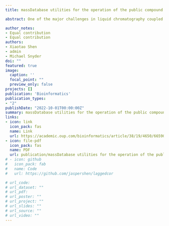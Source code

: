 ```yaml
---
title: massDatabase utilities for the operation of the public compound and pathway database

abstract: One of the major challenges in liquid chromatography coupled to mass spectrometry data is converting many metabolic feature entries to biological function information, such as metabolite annotation and pathway enrichment, which are based on the compound and pathway databases. Multiple online databases have been developed. However, no tool has been developed for operating all these databases for biological analysis. Therefore, we developed massDatabase, an R package that operates the online public databases and combines with other tools for streamlined compound annotation and pathway enrichment. massDatabase is a flexible, simple and powerful tool that can be installed on all platforms, allowing the users to leverage all the online public databases for biological function mining. A detailed tutorial and a case study are provided in the Supplementary Material. 

author_notes:
- Equal contribution
- Equal contribution
authors:
- Xiaotao Shen
- admin
- Michael Snyder
doi: ""
featured: true
image:
  caption: ''
  focal_point: ""
  preview_only: false
projects: []
publication: 'Bioinformatics'
publication_types:
- "2"
publishDate: "2022-10-01T00:00:00Z"
summary: massDatabase utilities for the operation of the public compound and pathway database
links:
- icon: link
  icon_pack: fas
  name: Link
  url: https://academic.oup.com/bioinformatics/article/38/19/4650/6659093?login=false
- icon: file-pdf
  icon_pack: fas
  name: PDF
  url: publication/massDatabase utilities for the operation of the public compound and pathway database.pdf
# - icon: github
#   icon_pack: fab
#   name: Code
#   url: https://github.com/jaspershen/laggedcor

# url_code: 
# url_dataset: ""
# url_pdf: 
# url_poster: ""
# url_project: ""
# url_slides: ""
# url_source: ""
# url_video: ""
---
```


